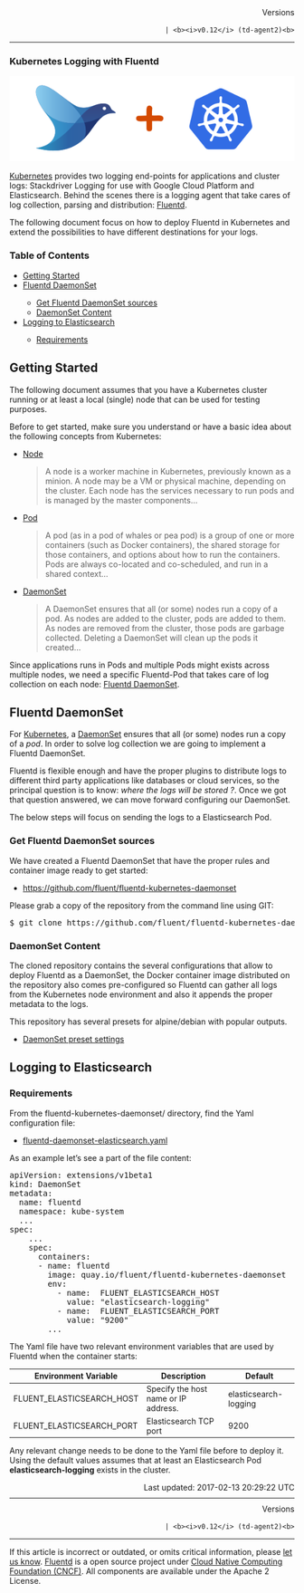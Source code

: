 <section id="main">
<div id="page">
<div class="topic_content">
<article>
<div style="text-align:right">
<div style="text-align:right">
Versions 
  

  

  
    
    | <b><i>v0.12</i> (td-agent2)<b>
</b></b>
</div>
</div>
<hr size="1" style="margin-top: 10px; margin-bottom: 10px; color: rgba(0, 0, 0, .15);"/>
<hgroup>
<h1>Kubernetes Logging with Fluentd</h1>
</hgroup>
<p><img alt="" src="/images/fluentd_kubernetes.png"/></p>
<p><a href="http://kubernetes.io">Kubernetes</a> provides two logging end-points for applications and cluster logs: Stackdriver Logging for use with Google Cloud Platform and Elasticsearch. Behind the scenes there is a logging agent that take cares of log collection, parsing and distribution: <a href="http://www.fluentd.org">Fluentd</a>.</p>
<p>The following document focus on how to deploy Fluentd in Kubernetes and extend the possibilities to have different destinations for your logs.</p>
<a name="getting-started"></a>
<section id="table-of-contents"><h3>Table of Contents</h3>
<ul id="toc">
<li class="toc-item"><a href="#getting-started">Getting Started</a></li>
<li class="toc-item"><a href="#fluentd-daemonset">Fluentd DaemonSet</a></li>
<ul class="sub-toc">
<li class="sub-toc-item"><a href="#get-fluentd-daemonset-sources">Get Fluentd DaemonSet sources</a></li>
<li class="sub-toc-item"><a href="#daemonset-content">DaemonSet Content</a></li>
</ul>
<li class="toc-item"><a href="#logging-to-elasticsearch">Logging to Elasticsearch</a></li>
<ul class="sub-toc">
<li class="sub-toc-item"><a href="#requirements">Requirements</a></li>
</ul>
</ul>
</section>
<h2>Getting Started</h2>
<p>The following document assumes that you have a Kubernetes cluster running or at least a local (single) node that can be used for testing purposes.</p>
<p>Before to get started, make sure you understand or have a basic idea about the following concepts from Kubernetes:</p>
<ul>
<li>
<a href="https://kubernetes.io/docs/admin/node/">Node</a>
<blockquote><p>A node is a worker machine in Kubernetes, previously known as a minion. A node may be a VM or physical machine, depending on the cluster. Each node has the services necessary to run pods and is managed by the master components…</p></blockquote>
</li>
<li>
<a href="https://kubernetes.io/docs/user-guide/pods/">Pod</a>
<blockquote><p>A pod (as in a pod of whales or pea pod) is a group of one or more containers (such as Docker containers), the shared storage for those containers, and options about how to run the containers. Pods are always co-located and co-scheduled, and run in a shared context…</p></blockquote>
</li>
<li>
<a href="https://kubernetes.io/docs/admin/daemons/">DaemonSet</a>
<blockquote><p>A DaemonSet ensures that all (or some) nodes run a copy of a pod. As nodes are added to the cluster, pods are added to them. As nodes are removed from the cluster, those pods are garbage collected. Deleting a DaemonSet will clean up the pods it created…</p></blockquote>
</li>
</ul>
<p>Since applications runs in Pods and multiple Pods might exists across multiple nodes, we need a specific Fluentd-Pod that takes care of log collection on each node: <a href="fluentd_daemonset.md">Fluentd DaemonSet</a>.</p>
<a name="fluentd-daemonset"></a><h2>Fluentd DaemonSet</h2>
<p>For <a href="https://kubernetes.io">Kubernetes</a>, a <a href="https://kubernetes.io/docs/admin/daemons/">DaemonSet</a> ensures that all (or some) nodes run a copy of a <em>pod</em>. In order to solve log collection we are going to implement a Fluentd DaemonSet.</p>
<p>Fluentd is flexible enough and have the proper plugins to distribute logs to different third party applications like databases or cloud services, so the principal question is to know: <em>where the logs will be stored ?</em>. Once we got that question answered, we can move forward configuring our DaemonSet.</p>
<p>The below steps will focus on sending the logs to a Elasticsearch Pod.</p>
<a name="get-fluentd-daemonset-sources"></a><h3>Get Fluentd DaemonSet sources</h3>
<p>We have created a Fluentd DaemonSet that have the proper rules and container image ready to get started:</p>
<ul>
<li><a href="https://github.com/fluent/fluentd-kubernetes-daemonset">https://github.com/fluent/fluentd-kubernetes-daemonset</a></li>
</ul>
<p>Please grab a copy of the repository from the command line using GIT:</p>
<pre class="CodeRay"><span class="comment">$</span><span class="function"> git clone https://github.com/fluent/fluentd-kubernetes-daemonset
</span></pre>
<a name="daemonset-content"></a><h3>DaemonSet Content</h3>
<p>The cloned repository contains the several configurations that allow to deploy Fluentd as a DaemonSet, the Docker container image distributed on the repository also comes pre-configured so Fluentd can gather all logs from the Kubernetes node environment and also it appends the proper metadata to the logs.</p>
<p>This repository has several presets for alpine/debian with popular outputs.</p>
<ul>
<li><a href="https://github.com/fluent/fluentd-kubernetes-daemonset/tree/master/docker-image/v0.12">DaemonSet preset settings</a></li>
</ul>
<a name="logging-to-elasticsearch"></a><h2>Logging to Elasticsearch</h2>
<a name="requirements"></a><h3>Requirements</h3>
<p>From the fluentd-kubernetes-daemonset/ directory, find the Yaml configuration file:</p>
<ul>
<li><a href="https://github.com/fluent/fluentd-kubernetes-daemonset/blob/master/fluentd-daemonset-elasticsearch.yaml">fluentd-daemonset-elasticsearch.yaml</a></li>
</ul>
<p>As an example let’s see a part of  the file content:</p>
<pre class="CodeRay">apiVersion: extensions/v1beta1
kind: DaemonSet
metadata:
  name: fluentd
  namespace: kube-system
  ...
spec:
    ...
    spec:
      containers:
      - name: fluentd
        image: quay.io/fluent/fluentd-kubernetes-daemonset
        env:
          - name:  FLUENT_ELASTICSEARCH_HOST
            value: "elasticsearch-logging"
          - name:  FLUENT_ELASTICSEARCH_PORT
            value: "9200"
        ...
</pre>
<p>The Yaml file have two relevant environment variables that are used by Fluentd when the container starts:</p>
<table>
<thead>
<tr>
<th> Environment Variable           </th>
<th> Description </th>
<th> Default              </th>
</tr>
</thead>
<tbody>
<tr>
<td> FLUENT_ELASTICSEARCH_HOST    </td>
<td> Specify the host name or IP address.</td>
<td>elasticsearch-logging </td>
</tr>
<tr>
<td> FLUENT_ELASTICSEARCH_PORT    </td>
<td> Elasticsearch TCP port             </td>
<td> 9200                 </td>
</tr>
</tbody>
</table>
<p>Any relevant change needs to be done to the Yaml file before to deploy it. Using the default values assumes that at least an Elasticsearch Pod <strong>elasticsearch-logging</strong> exists in the cluster.</p>
<div style="text-align:right">
  Last updated: 2017-02-13 20:29:22 UTC
  </div>
<hr size="1" style="margin-top: 10px; margin-bottom: 10px; color: rgba(0, 0, 0, .15);"/>
<div style="text-align:right">
Versions 
  

  

  
    
    | <b><i>v0.12</i> (td-agent2)<b>
</b></b>
</div>
<hr size="1" style="margin-top: 10px; margin-bottom: 10px; color: rgba(0, 0, 0, .15);"/>
<p>
    If this article is incorrect or outdated, or omits critical information, please <a href="https://github.com/fluent/fluentd-docs/issues?state=open">let us know</a>. <a href="http://www.fluentd.org/">Fluentd</a> is a  open source project under <a href="https://cncf.io/">Cloud Native Computing Foundation (CNCF)</a>. All components are available under the Apache 2 License.
  </p>
</article>
</div>
<!-- /#topic_content -->
</div>
<!-- /#page -->
</section>